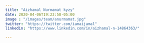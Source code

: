 ```yaml
---
title: "Aizhamal Nurmamat kyzy"
date: 2020-04-06T19:23:58-05:00
image : "/images/team/anurmamat.jpg"
twitter: "https://twitter.com/iamaijamal"
linkedin: "https://www.linkedin.com/in/aizhamal-n-14864363/"

---
```


